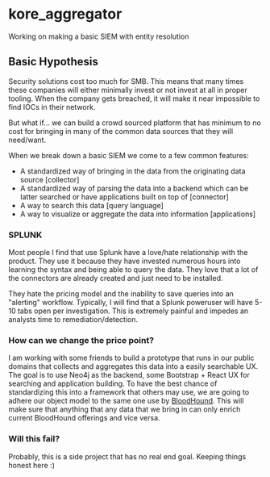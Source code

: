# kore_aggregator
Working on making a basic SIEM with entity resolution

## Basic Hypothesis

Security solutions cost too much for SMB.  This means that many times these companies will 
either minimally invest or not invest at all in proper tooling.  When the company gets breached, 
it will make it near impossible to find IOCs in their network.

But what if... we can build a crowd sourced platform that has minimum to no cost for bringing in 
many of the common data sources that they will need/want.

When we break down a basic SIEM we come to a few common features:

- A standardized way of bringing in the data from the originating data source [collector]
- A standardized way of parsing the data into a backend which can be latter searched or have 
applications built on top of [connector]
- A way to search this data [query language]
- A way to visualize or aggregate the data into information [applications]

### SPLUNK

Most people I find that use Splunk have a love/hate relationship with the product.  They use it
because they have invested numerous hours into learning the syntax and being able to query the 
data.  They love that a lot of the connectors are already created and just need to be installed.

They hate the pricing model and the inability to save queries into an "alerting" workflow.  Typically,
I will find that a Splunk poweruser will have 5-10 tabs open per investigation.  This is extremely
painful and impedes an analysts time to remediation/detection.

### How can we change the price point?

I am working with some friends to build a prototype that runs in our public domains that collects
and aggregates this data into a easily searchable UX.  The goal is to use Neo4j as the backend,
some Bootstrap + React UX for searching and application building.  To have the best chance of 
standardizing this into a framework that others may use, we are going to adhere our object model
to the same one use by [BloodHound](https://github.com/BloodHoundAD/BloodHound).  This will make
sure that anything that any data that we bring in can only enrich current BloodHound offerings and 
vice versa.

### Will this fail?

Probably, this is a side project that has no real end goal. Keeping things honest here :)